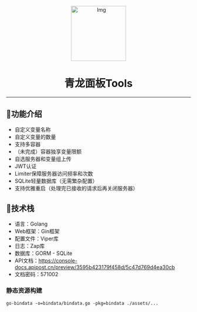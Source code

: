 <!--suppress HtmlDeprecatedAttribute -->
<p align="center">
  <a href="https://github.com/whyour/qinglong">
    <img width="150" src="https://z3.ax1x.com/2021/11/18/I7MpAe.png" alt="Img">
  </a>
</p>

<h1 align="center">青龙面板Tools</h1>

<hr>

## 🍭功能介绍

- 自定义变量名称
- 自定义变量的数量
- 支持多容器
- （未完成）容器独享变量限额
- 自选服务器和变量组上传
- JWT认证
- Limiter保障服务器访问频率和次数
- SQLite轻量数据库（无需繁杂配置）
- 支持优雅重启（处理完已接收的请求后再关闭服务器）

## 🍳技术栈
- 语言：Golang
- Web框架：Gin框架
- 配置文件：Viper库
- 日志：Zap库
- 数据库：GORM - SQLite
- API文档：https://console-docs.apipost.cn/preview/3595b423179f458d/5c47d769d4ea30cb
- 文档密码：571002

### 静态资源构建
```shell
go-bindata -o=bindata/bindata.go -pkg=bindata ./assets/...
```